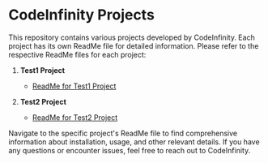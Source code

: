 # CodeInfinity Projects

This repository contains various projects developed by CodeInfinity. Each project has its own ReadMe file for detailed information. Please refer to the respective ReadMe files for each project:

1. **Test1 Project**
    - [ReadMe for Test1 Project](path/to/test1/readme)

2. **Test2 Project**
    - [ReadMe for Test2 Project](path/to/test2/readme)

Navigate to the specific project's ReadMe file to find comprehensive information about installation, usage, and other relevant details. If you have any questions or encounter issues, feel free to reach out to CodeInfinity.
